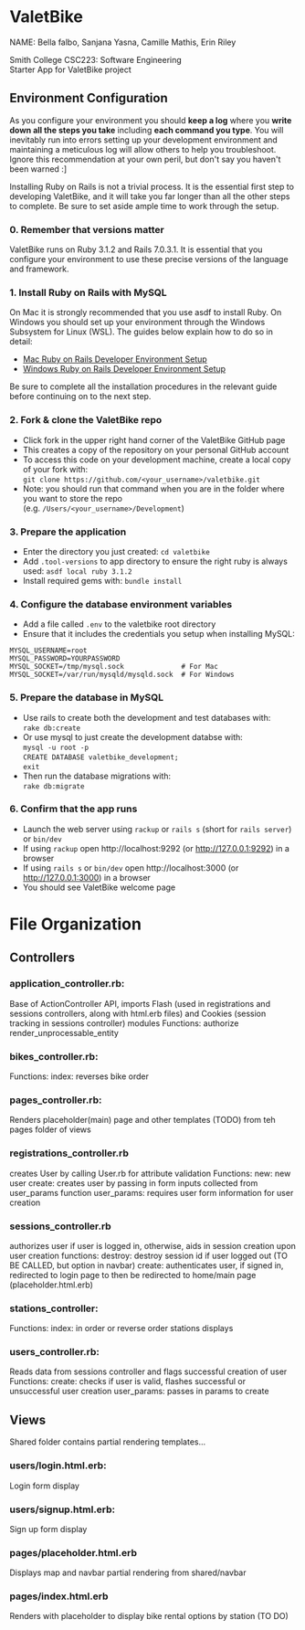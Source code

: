 # ValetBike
NAME: Bella falbo, Sanjana Yasna, Camille Mathis, Erin Riley

Smith College CSC223: Software Engineering\
Starter App for ValetBike project

## Environment Configuration

As you configure your environment you should **keep a log** where you **write down all the steps you take** including **each command you type**. You will inevitably run into errors setting up your development environment and maintaining a meticulous log will allow others to help you troubleshoot. Ignore this recommendation at your own peril, but don't say you haven't been warned :]

Installing Ruby on Rails is not a trivial process. It is the essential first step to developing ValetBike, and it will take you far longer than all the other steps to complete. Be sure to set aside ample time to work through the setup.

### 0. Remember that versions matter
ValetBike runs on Ruby 3.1.2 and Rails 7.0.3.1. It is essential that you configure your environment to use these precise versions of the language and framework.

### 1. Install Ruby on Rails with MySQL

On Mac it is strongly recommended that you use asdf to install Ruby. On Windows you should set up your environment through the Windows Subsystem for Linux (WSL). The guides below explain how to do so in detail:

- [Mac Ruby on Rails Developer Environment Setup](https://github.com/deadroxy/valetbike/blob/master/notes/mac-setup.md)
- [Windows Ruby on Rails Developer Environment Setup](https://github.com/deadroxy/valetbike/blob/master/notes/windows-setup.md)

Be sure to complete all the installation procedures in the relevant guide before continuing on to the next step.

### 2. Fork & clone the ValetBike repo

- Click fork in the upper right hand corner of the ValetBike GitHub page
- This creates a copy of the repository on your personal GitHub account
- To access this code on your development machine, create a local copy of your fork with:\
  `git clone https://github.com/<your_username>/valetbike.git`
- Note: you should run that command when you are in the folder where you want to store the repo\
  (e.g. `/Users/<your_username>/Development`)

### 3. Prepare the application

- Enter the directory you just created: `cd valetbike`
- Add `.tool-versions` to app directory to ensure the right ruby is always used: `asdf local ruby 3.1.2`
- Install required gems with: `bundle install`

### 4. Configure the database environment variables

- Add a file called `.env` to the valetbike root directory
- Ensure that it includes the credentials you setup when installing MySQL:

```shell
MYSQL_USERNAME=root
MYSQL_PASSWORD=YOURPASSWORD
MYSQL_SOCKET=/tmp/mysql.sock              # For Mac
MYSQL_SOCKET=/var/run/mysqld/mysqld.sock  # For Windows
```

### 5. Prepare the database in MySQL

- Use rails to create both the development and test databases with:\
  `rake db:create`
- Or use mysql to just create the development databse with:\
  `mysql -u root -p`\
  `CREATE DATABASE valetbike_development;`\
  `exit`
- Then run the database migrations with:\
  `rake db:migrate`

### 6. Confirm that the app runs

* Launch the web server using `rackup` or `rails s` (short for `rails server`) or `bin/dev`
* If using `rackup` open http://localhost:9292 (or http://127.0.0.1:9292) in a browser
* If using `rails s` or `bin/dev` open http://localhost:3000 (or http://127.0.0.1:3000) in a browser
* You should see ValetBike welcome page
  
# File Organization

## Controllers

### application_controller.rb:

Base of ActionController API, imports Flash (used in registrations and sessions controllers, along with html.erb files) and Cookies (session tracking in sessions controller) modules
Functions: 
authorize 
render_unprocessable_entity

### bikes_controller.rb:

Functions:
index: reverses bike order

### pages_controller.rb:

Renders placeholder(main) page and other templates (TODO) from teh pages folder of views

### registrations_controller.rb 

creates User by calling User.rb for attribute validation
Functions: 
new: new user
create: creates user by passing in form inputs collected from user_params function
user_params: requires user form information for user creation

### sessions_controller.rb

authorizes user if user is logged in, otherwise, aids in session creation upon user creation 
functions:
destroy: destroy session id if user logged out (TO BE CALLED, but option in navbar)
create: authenticates user, if signed in, redirected to login page to then be redirected to home/main page (placeholder.html.erb)

### stations_controller:

Functions:
index: in order or reverse order stations displays

### users_controller.rb: 

Reads data from sessions controller and flags successful creation of user
Functions: 
create: checks if user is valid, flashes successful or unsuccessful user creation
user_params: passes in params to create

## Views

Shared folder contains partial rendering templates...

### users/login.html.erb:

Login form display

### users/signup.html.erb:

Sign up form display

### pages/placeholder.html.erb

Displays map and navbar partial rendering from shared/navbar

### pages/index.html.erb

Renders with placeholder to display bike rental options by station (TO DO)

